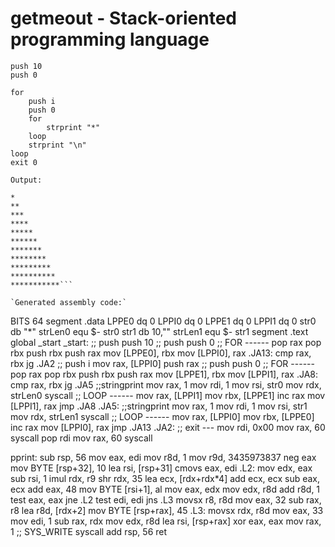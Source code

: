 # getmeout - Stack-oriented programming language

```
push 10
push 0

for
    push i
    push 0
    for
        strprint "*"
    loop
    strprint "\n"
loop
exit 0
```
`Output:`
```
*
**
***
****
*****
******
*******
********
*********
**********
***********```

`Generated assembly code:`
```
BITS 64
segment .data
LPPE0 dq 0
LPPI0 dq 0
LPPE1 dq 0
LPPI1 dq 0
str0 db "*"
strLen0 equ $- str0
str1 db 10,""
strLen1 equ $- str1
segment .text
global _start
_start:
;; push
    push 10
;; push
    push 0
;; FOR ------
pop rax
pop rbx
push rbx
push rax
mov [LPPE0], rbx
mov [LPPI0], rax
.JA13:
cmp rax, rbx
jg .JA2
;;  push i
mov rax, [LPPI0]
push rax
;; push
    push 0
;; FOR ------
pop rax
pop rbx
push rbx
push rax
mov [LPPE1], rbx
mov [LPPI1], rax
.JA8:
cmp rax, rbx
jg .JA5
;;stringprint
    mov rax, 1
    mov rdi, 1
    mov rsi, str0
    mov rdx, strLen0
    syscall
;; LOOP ------
mov rax, [LPPI1]
mov rbx, [LPPE1]
inc rax
mov [LPPI1], rax 
jmp .JA8
.JA5:
;;stringprint
    mov rax, 1
    mov rdi, 1
    mov rsi, str1
    mov rdx, strLen1
    syscall
;; LOOP ------
mov rax, [LPPI0]
mov rbx, [LPPE0]
inc rax
mov [LPPI0], rax 
jmp .JA13
.JA2:
;; exit --- 
    mov rdi, 0x00
    mov rax, 60
    syscall
pop rdi
mov rax, 60
syscall


pprint:
sub     rsp, 56
mov     eax, edi
mov     r8d, 1
mov     r9d, 3435973837
neg     eax
mov     BYTE [rsp+32], 10
lea     rsi, [rsp+31]
cmovs   eax, edi
.L2:
mov     edx, eax
sub     rsi, 1
imul    rdx, r9
shr     rdx, 35
lea     ecx, [rdx+rdx*4]
add     ecx, ecx
sub     eax, ecx
add     eax, 48
mov     BYTE [rsi+1], al
mov     eax, edx
mov     edx, r8d
add     r8d, 1
test    eax, eax
jne     .L2
test    edi, edi
jns     .L3
movsx   r8, r8d
mov     eax, 32
sub     rax, r8
lea     r8d, [rdx+2]
mov     BYTE [rsp+rax], 45
.L3:
movsx   rdx, r8d
mov     eax, 33
mov     edi, 1
sub     rax, rdx
mov     edx, r8d
lea     rsi, [rsp+rax]
xor     eax, eax
mov rax, 1 ;; SYS_WRITE
syscall 
add     rsp, 56
ret
```